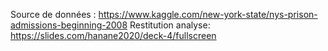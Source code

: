 Source de données : https://www.kaggle.com/new-york-state/nys-prison-admissions-beginning-2008
Restitution analyse: https://slides.com/hanane2020/deck-4/fullscreen
